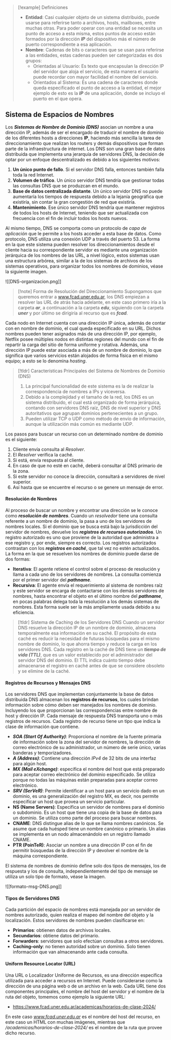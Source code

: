 >[!example] Definiciones
>- **Entidad**: Casi cualquier objeto de un sistema distribuido, puede usarse para referirse tanto a archivos, hosts, mailboxes, entre muchas otras. Para poder operar con una entidad se necesita un punto de acceso a esta misma, estos puntos de acceso están formados por la dirección ***IP*** del dispositivo más el número de puerto correspondiente a esa aplicación.
>- **Nombre**: Cadenas de bits o caracteres que se usan para referirse a las entidades, estas cadenas pueden ser categorizadas es dos grupos:
>	- Orientadas al Usuario: Es texto que encapsulan la dirección IP del servidor que aloja el servicio, de esta manera el usuario puede recordar con mayor facilidad el nombre del servicio.
>	- Orientados al Sistema: Es una cadena de caracteres donde queda especificado el punto de acceso a la entidad, el mejor ejemplo de esto es la ***IP*** de una aplicación, donde se incluyo el puerto en el que opera.

## Sistema de Espacios de Nombres

Los ***Sistemas de Nombre de Dominio (DNS)*** asocian un nombre a una dirección IP, además de ser el encargado de traducir el nombre de dominio de los diferentes hosts a direcciones **IP**, haciendo más sencilla la tarea de direccionamiento que realizan los routers y demás dispositivos que forman parte de la infraestructura de internet.
Los DNS son una gran base de datos distribuida que implementa una jerarquía de servidores DNS, la decisión de optar por un enfoque descentralizado es debido a los siguientes motivos:

1. **Un único punto de fallo**. Si el servidor DNS falla, entonces también falla toda la red Internet.
2. **Volumen de tráfico**. Un único servidor DNS tendría que gestionar todas las consultas DNS que se produzcan en el mundo.
3. **Base de datos centralizada distante**. Un único servidor DNS no puede aumentaría los tiempos de respuesta debido a la lejanía geográfica que existiría, sin contar la gran congestión de red que existiría.
4. **Mantenimiento**. Ese único servidor DNS tendría que mantener registros de todos los hosts de Internet, teniendo que ser actualizada con frecuencia con el fin de incluir todos los hosts nuevos.

Al mismo tiempo, DNS se comporta como un protocolo de *capa de aplicación* que le permite a los hosts acceder a esta base de datos. Como protocolo, DNS utiliza una conexión UDP a través del puerto 53.
La forma en la que este sistema pueden resolver los direccionamientos desde el cliente hacia su correspondiente servidor es mediante una organización jerárquica de los nombres de las URL, a nivel lógico, estos sistemas usan una estructura arbórea, similar a la de los sistemas de archivos de los sistemas operativos, para organizar todos los nombres de dominios, véase la siguiente imagen.

![[DNS-organizacion.png]]

>[!note] Forma de Resolución del Direccionamiento
>Supongamos que queremos entrar a www.fcad.uner.edu.ar, los DNS empiezan a resolver las URL de atrás hacia adelante, en este caso primero iría a la carpeta ***ar***, a continuación a la carpeta ***edu***, siguiendo con la carpeta ***uner*** y por último se dirigiría al recurso que es ***fcad***.

Cada nodo en Internet cuenta con una dirección IP única, además de contar con en nombre de dominio, el cual queda especificado en su URL. Dichos nombres pueden tener asignados más de una dirección IP, por ejemplo, Netflix posee múltiples nodos en distintas regiones del mundo con el fin de repartir la carga del sitio de forma uniforme y rotativa.
Además, una dirección IP puede estar asociada a más de un nombre de dominio, lo que significa que varios servicios están alojados de forma física en el mismo equipo; a esto se lo denomina *hosting*.

>[!tldr] Características Principales del Sistema de Nombres de Dominio (DNS)
>1. La principal funcionalidad de este sistema es la de realizar la correspondencia de nombres a IPs y viceversa.
>2. Debido a la complejidad y el tamaño de la red, los DNS es un sistema distribuido, el cual está organizado de forma jerárquica, contando con servidores DNS raíz, DNS de nivel superior y DNS autoritativos que agrupan dominios pertenecientes a un grupo.
>3. Pueden utilizar TCP o UDP como método de envío de información, aunque la utilización más común es mediante UDP.

Los pasos para buscar un recurso con un determinado nombre de dominio es el siguiente:

1. Cliente envía consulta al *Resolver*.
2. El *Resolver* verifica la caché.
3. Si está, envía respuesta al cliente.
4. En caso de que no esté en caché, deberá consultar al DNS primario de la zona.
5. Si este servidor no conoce la dirección, consultará a servidores de nivel superior.
6. Así hasta que se encuentre el recurso o se genere un mensaje de error.

#### Resolución de Nombres

Al proceso de buscar un nombre y encontrar una dirección se le conoce como ***resolución de nombres***. Cuando un *resolvedor* tiene una consulta referente a un nombre de dominio, la pasa a uno de los servidores de nombres locales. Si el dominio que se busca está bajo la jurisdicción del servidor de nombres, devuelve los ***registros de recursos autorizados***. Un registro autorizado es uno que proviene de la autoridad que administra a ese registro y, por ende, siempre es correcto. Los registros autorizados contrastan con los ***registros en caché***, que tal vez no estén actualizados.
La forma en la que se resuelven los nombres de dominio puede darse de dos formas:

- **Iterativa**: El agente retiene el control sobre el proceso de resolución y llama a cada uno de los servidores de nombres. La consulta comienza por el primer servidor del ***pathname***.
- **Recursiva**: El agente envía el requerimiento al sistema de nombres raíz y este servidor se encarga de contactarse con los demás servidores de nombres, hasta encontrar el objeto en el último nombre del ***pathname***, en pocas palabras delega toda la resolución a los demás sistemas de nombres. Esta forma suele ser la más ampliamente usada debido a su eficiencia.

>[!tldr] Sistema de Caching de los Servidores DNS
>Cuando un servidor DNS resuelve la dirección IP de un nombre de dominio, almacena temporalmente esa información en su caché. El propósito de esta caché es reducir la necesidad de futuras búsquedas para el mismo nombre de dominio, lo que ahorra tiempo y reduce la carga en los servidores DNS.
>Cada registro en la caché de DNS tiene un ***tiempo de vida (TTL)***, que es un valor establecido por el administrador del servidor DNS del dominio. El TTL indica cuánto tiempo debe almacenarse el registro en caché antes de que se considere obsoleto y se elimine de la caché.

#### Registros de Recursos y Mensajes DNS

Los servidores DNS que implementan conjuntamente la base de datos distribuida DNS almacenan los **registros de recursos**, los cuales brindan información sobre cómo deben ser manejados los nombres de dominio. Incluyendo los que proporcionan las correspondencias entre nombre de host y dirección IP. Cada mensaje de respuesta DNS transporta uno o más registros de recursos. Cada registro de recurso tiene un tipo que indica la clase de información que contiene.

- ***SOA (Start Of Authority)***: Proporciona el nombre de la fuente primaria de información sobre la zona del servidor de nombres, la dirección de correo electrónico de su administrador, un número de serie único, varias banderas y temporizadores.
- ***A (Address)***: Contiene una dirección *IPv4* de 32 bits de una interfaz para algún host.
- ***MX (Mail eXchange)***: especifica el nombre del host que está preparado para aceptar correo electrónico del dominio especificado. Se utiliza porque no todas las máquinas están preparadas para aceptar correo electrónico.
- ***SRV (SerVeR)***: Permite identificar a un host para un servicio dado en un dominio, es una generalización del registro MX, es decir, nos permite especificar un host que provea un servicio particular.
- **NS (Name Servers)**: Especifica un servidor de nombres para el dominio o subdominio. Es un host que tiene una copia de la base de datos para un dominio. Se utiliza como parte del proceso para buscar nombres.
- **CNAME**: DNS distingue alias de lo que se llama nombres canónicos. Se asume que cada huésped tiene un nombre canónico o primario. Un alias se implementa en un nodo almacenándolo en un registro llamado CNAME.
- **PTR (PoinTeR)**: Asociar un nombre a una dirección IP con el fin de permitir búsquedas de la dirección IP y devolver el nombre de la máquina correspondiente.

El sistema de nombres de dominio define solo dos tipos de mensajes, los de respuesta y los de consulta, independientemente del tipo de mensaje se utiliza un solo tipo de formato, véase la imagen.

![[formato-msg-DNS.png]]

#### Tipos de Servidores DNS

Cada partición del espacio de nombres está manejada por un servidor de nombres autorizado, quien realiza el mapeo del nombre del objeto y la localización. Estos servidores de nombres pueden clasificarse en:

- **Primarios**: obtienen datos de archivos locales.
- **Secundarios**: obtiene datos del primario.
- **Forwarders**: servidores que solo efectúan consultas a otros servidores.
- **Caching–only**: no tienen autoridad sobre un dominio. Solo tienen información que van almacenando ante cada consulta.

#### Uniform Resource Locator (URL)

Una URL o Localizador Uniforme de Recursos, es una dirección específica utilizada para acceder a recursos en Internet. Puede considerarse como la dirección de una página web o de un archivo en la web. Cada URL tiene dos componentes principales, el nombre del host del servidor y el nombre de la ruta del objeto, tomemos como ejemplo la siguiente URL:

- https://www.fcad.uner.edu.ar/academicas/horarios-de-clase-2024/

En este caso *www.fcad.uner.edu.ar* es el nombre del host del recurso, en este caso un HTML con muchas imágenes, mientras que */academicas/horarios-de-clase-2024/* es el nombre de la ruta que provee dicho recurso.
